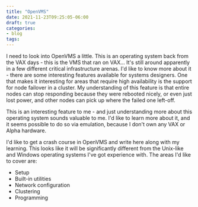 ```yaml
---
title: "OpenVMS"
date: 2021-11-23T09:25:05-06:00
draft: true
categories:
- blog
tags:
---
```


I need to look into OpenVMS a little.  This is an operating system back from the VAX days - this is the VMS that ran on VAX...  It's still around apparently in a few different critical infrastructure arenas.  I'd like to know more about it - there are some interesting features available for systems designers.  One that makes it interesting for areas that require high availability is the support for node failover in a cluster.  My understanding of this feature is that entire nodes can stop responding because they were rebooted nicely, or even just lost power, and other nodes can pick up where the failed one left-off.

This is an interesting feature to me - and just understanding more about this operating system sounds valuable to me.  I'd like to learn more about it, and it seems possible to do so via emulation, because I don't own any VAX or Alpha hardware.

I'd like to get a crash course in OpenVMS and write here along with my learning.  This looks like it will be significantly different from the Unix-like and Windows operating systems I've got experience with.  The areas I'd like to cover are:

* Setup
* Built-in utilities
* Network configuration
* Clustering
* Programming
